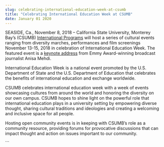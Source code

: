 ```yaml
---
slug: celebrating-international-education-week-at-csumb
title: "Celebrating International Education Week at CSUMB"
date: January 01 2020
---
```


 
<p>
  SEASIDE, Ca., November 8, 2018 – California State University, Monterey Bay’s
  (CSUMB)
  <a href="https://csumb.edu/international">International Programs</a> will host
  a series of cultural events ranging from diversity marches, performances and
  film screenings November 13-15, 2018 in celebration of International Education
  Week. The featured event is a
  <a
    href="https://csumb.edu/international/events/keynote-address-anisa-mehdi-international-education-week-international-education-week"
    >keynote address</a
  >
  from Emmy Award-winning broadcast journalist Anisa Mehdi.
</p>
<p>
  International Education Week is a national event promoted by the U.S.
  Department of State and the U.S. Department of Education that celebrates the
  benefits of international education and exchange worldwide.
</p>
<p>
  CSUMB celebrates international education week with a week of events showcasing
  cultures from around the world and honoring the diversity on our own campus.
  CSUMB hopes to shine light on the powerful role that international education
  plays in a university setting by empowering diverse thought, sharing cultural
  traditions and ideologies and creating a welcoming and inclusive space for all
  people.
</p>
<p>
  Hosting open community events is in keeping with CSUMB’s role as a community
  resource, providing forums for provocative discussions that can impact thought
  and action on issues important to our community.
</p>
```
